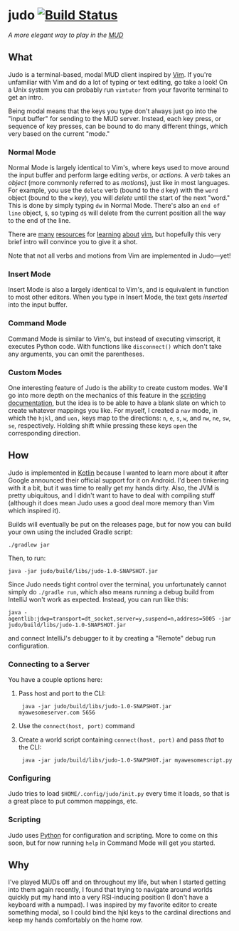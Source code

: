 judo [![Build Status](http://img.shields.io/travis/dhleong/judo.svg?style=flat)](https://travis-ci.org/dhleong/judo)
====

*A more elegant way to play in the [MUD][1]*

## What

Judo is a terminal-based, modal MUD client inspired by [Vim][2].  If you're unfamiliar
with Vim and do a lot of typing or text editing, go take a look! On a Unix system you
can probably run `vimtutor` from your favorite terminal to get an intro.

Being modal means that the keys you type don't always just go into the "input buffer"
for sending to the MUD server. Instead, each key press, or sequence of key presses,
can be bound to do many different things, which very based on the current "mode."

### Normal Mode

Normal Mode is largely identical to Vim's, where keys used to move around the input
buffer and perform large editing *verbs*, or *actions*. A *verb* takes an *object*
(more commonly referred to as *motions*), just like in most languages. For example,
you use the `delete` verb (bound to the `d` key) with the `word` object (bound to
the `w` key), you will *delete* until the start of the next "word." This is done by
simply typing `dw` in Normal Mode. There's also an `end of line` object, `$`, so
typing `d$` will delete from the current position all the way to the end of the line.

There are [many][3] [resources][4] for [learning][5] [about][6] [vim][7], but
hopefully this very brief intro will convince you to give it a shot.

Note that not all verbs and motions from Vim are implemented in Judo—yet!

### Insert Mode

Insert Mode is also a largely identical to Vim's, and is equivalent in function to
most other editors. When you type in Insert Mode, the text gets *inserted* into the
input buffer.

### Command Mode

Command Mode is similar to Vim's, but instead of executing vimscript, it executes
Python code. With functions like `disconnect()` which don't take any arguments, you
can omit the parentheses.

### Custom Modes

One interesting feature of Judo is the ability to create custom modes. We'll go
into more depth on the mechanics of this feature in the [scripting documentation][10],
but the idea is to be able to have a blank slate on which to create whatever
mappings you like. For myself, I created a `nav` mode, in which the `hjkl`, and `uon,`
keys map to the directions: `n`, `e`, `s`, `w`, and `nw`, `ne`, `sw`, `se`,
respectively. Holding shift while pressing these keys `open` the corresponding
direction.


## How

Judo is implemented in [Kotlin][8] because I wanted to learn more about it after Google
announced their official support for it on Android. I'd been tinkering with it a bit,
but it was time to really get my hands dirty. Also, the JVM is pretty ubiquitous,
and I didn't want to have to deal with compiling stuff (although it does mean Judo
uses a good deal more memory than Vim which inspired it).

Builds will eventually be put on the releases page, but for now you can build your
own using the included Gradle script:

    ./gradlew jar

Then, to run:

    java -jar judo/build/libs/judo-1.0-SNAPSHOT.jar

Since Judo needs tight control over the terminal, you unfortunately cannot simply
do `./gradle run`, which also means running a debug build from IntelliJ won't work
as expected. Instead, you can run like this:

    java -agentlib:jdwp=transport=dt_socket,server=y,suspend=n,address=5005 -jar judo/build/libs/judo-1.0-SNAPSHOT.jar

and connect IntelliJ's debugger to it by creating a "Remote" debug run configuration.

### Connecting to a Server

You have a couple options here:

1. Pass host and port to the CLI:

        java -jar judo/build/libs/judo-1.0-SNAPSHOT.jar myawesomeserver.com 5656

2. Use the `connect(host, port)` command

3. Create a world script containing `connect(host, port)` and pass *that* to the CLI:

        java -jar judo/build/libs/judo-1.0-SNAPSHOT.jar myawesomescript.py

### Configuring

Judo tries to load `$HOME/.config/judo/init.py` every time it loads, so that is a
great place to put common mappings, etc.

### Scripting

Judo uses [Python][9] for configuration and scripting. More to come on this soon, but
for now running `help` in Command Mode will get you started.


## Why

I've played MUDs off and on throughout my life, but when I started getting into them
again recently, I found that trying to navigate around worlds quickly put my hand
into a very RSI-inducing position (I don't have a keyboard with a numpad). I was
inspired by my favorite editor to create something modal, so I could bind the hjkl
keys to the cardinal directions and keep my hands comfortably on the home row.


[1]: https://en.wikipedia.org/wiki/MUD
[2]: http://www.vim.org/
[3]: http://yannesposito.com/Scratch/en/blog/Learn-Vim-Progressively/
[4]: https://stackoverflow.com/a/1220118
[5]: http://derekwyatt.org/vim/tutorials/
[6]: https://medium.com/usevim
[7]: http://vimcasts.org/
[8]: https://kotlinlang.org/
[9]: https://www.python.org/
[10]: ./docs/Scripting.md#custom-modes
